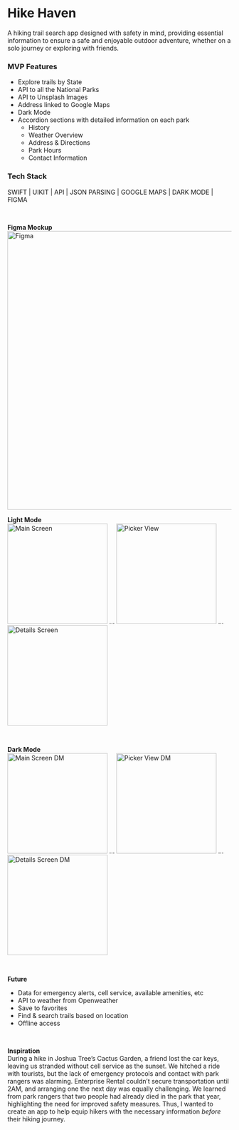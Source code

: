 # Hike Haven

A hiking trail search app designed with safety in mind, providing essential information to ensure a safe and enjoyable outdoor adventure, whether on a solo journey or exploring with friends.

### MVP Features
* Explore trails by State
* API to all the National Parks
* API to Unsplash Images
* Address linked to Google Maps
* Dark Mode 
* Accordion sections with detailed information on each park
    * History
    * Weather Overview
    * Address & Directions
    * Park Hours
    * Contact Information  

### Tech Stack
SWIFT | UIKIT | API | JSON PARSING | GOOGLE MAPS | DARK MODE | FIGMA

<br>

**Figma Mockup**
<br>
<img width="625" alt="Figma" src="https://github.com/dianatduong/hikehaven/assets/14034457/79c7045e-c4e6-4678-a2d9-688330b708d4">

**Light Mode**
<br>
<img alt="Main Screen" src="https://github.com/dianatduong/Hike-Haven/assets/14034457/efa48635-7d03-49ed-b9f3-5a7020dc4575" width="225">
<span>...</span>
<img alt="Picker View" src="https://github.com/dianatduong/Hike-Haven/assets/14034457/b5f21ef5-f7ae-4b4d-91fa-c4e86014efd7" width="225">
<span>...</span>
<img alt="Details Screen" src="https://github.com/dianatduong/Hike-Haven/assets/14034457/64e378ec-9930-4929-b5b4-0090116d1e84" width="225">

<br>

**Dark Mode**
<br>
<img alt="Main Screen DM" src="https://github.com/dianatduong/Hike-Haven/assets/14034457/7cf3c19a-cb84-412a-b7da-682e798a7426" width="225">
<span>...</span>
<img alt="Picker View DM" src="https://github.com/dianatduong/Hike-Haven/assets/14034457/59059a94-3772-4ace-9276-4bfe5df3e646" width="225">
<span>...</span>
<img alt="Details Screen DM" src="https://github.com/dianatduong/Hike-Haven/assets/14034457/69ed0c50-4025-445a-b466-74f322fe905b" width="225">

<br>

**Future**
* Data for emergency alerts, cell service, available amenities, etc
* API to weather from Openweather
* Save to favorites
* Find & search trails based on location
* Offline access

<br>

**Inspiration**
<br>
During a hike in Joshua Tree’s Cactus Garden, a friend lost the car keys, leaving us stranded without cell service as the sunset. We hitched a ride with tourists, but the lack of emergency protocols and contact with park rangers was alarming. Enterprise Rental couldn’t secure transportation until 2AM, and arranging one the next day was equally challenging. We learned from park rangers that two people had already died in the park that year, highlighting the need for improved safety measures. Thus, I wanted to create an app to help equip hikers with the necessary information _before_ their hiking journey.

